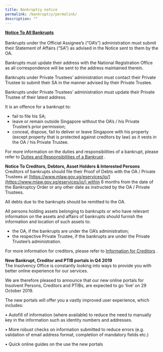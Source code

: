 ```yaml
---
title: Bankruptcy notice
permalink: /bankruptcy/permalink/
description: ""
---
```

<u><b>**Notice To All Bankrupts**</b></u><br>  
Bankrupts under the Official Assignee’s (“OA’s”) administration must submit their Statement of Affairs (“SA”) as advised in the Notice sent to them by the OA.

Bankrupts must update their address with the National Registration Office as all correspondence will be sent to the address maintained therein.

Bankrupts under Private Trustees’ administration must contact their Private Trustee to submit their SA in the manner advised by their Private Trustee.

Bankrupts under Private Trustees’ administration must update their Private Trustee of their latest address.

It is an offence for a bankrupt to:

*   fail to file his SA;
*   leave or remain outside Singapore without the OA’s / his Private Trustee’s prior permission;
*   conceal, dispose, fail to deliver or leave Singapore with his property (except property that is protected against creditors by law) as it vests in the OA / his Private Trustee.

For more information on the duties and responsibilities of a bankrupt, please refer to [Duties and Responsibilities of a Bankrupt](https://io.mlaw.gov.sg/bankruptcy/information-for-bankrupts/impact-of-bankruptcy/responsibilities-and-rights/) .

**Notice To Creditors, Debtors, Asset Holders & Interested Persons**  
Creditors of bankrupts should file their Proof of Debts with the OA / Private Trustees at [https://www.mlaw.gov.sg/eservices/io/](https://www.mlaw.gov.sg/eservices/io/) within 6 months from the date of the Bankruptcy Order or any other date as instructed by the OA / Private Trustees.

All debts due to the bankrupts should be remitted to the OA.

All persons holding assets belonging to bankrupts or who have relevant information on the assets and affairs of bankrupts should furnish the information and location of such assets to:

*   the OA, if the bankrupts are under the OA’s administration;
*   the respective Private Trustee, if the bankrupts are under the Private Trustee’s administration.

For more information for creditors, please refer to [Information for Creditors](https://io.mlaw.gov.sg/bankruptcy/information-for-stakeholders/information-for-creditors/) .

**New Bankrupt, Creditor and PTIB portals in Q4 2019**  
The Insolvency Office is constantly looking into ways to provide you with better online experience for our services.

We are therefore pleased to announce that our new online portals for Insolvent Persons, Creditors and PTIBs, are expected to go ‘live’ on 29 October 2019.

The new portals will offer you a vastly improved user experience, which includes:

• Autofill of information (where available) to reduce the need to manually key in the information such as identity numbers and addresses.

• More robust checks on information submitted to reduce errors (e.g. validation of email address format, completion of mandatory fields etc.)

• Quick online guides on the use the new portals